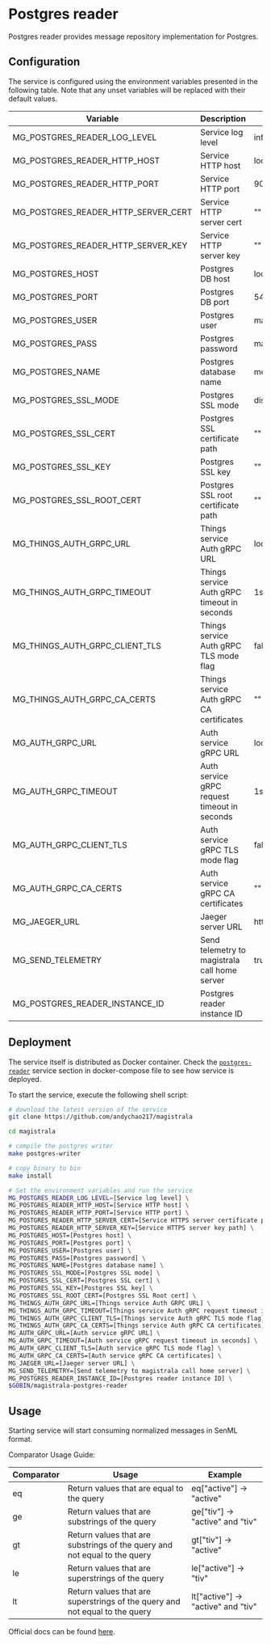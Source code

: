 # Postgres reader

Postgres reader provides message repository implementation for Postgres.

## Configuration

The service is configured using the environment variables presented in the
following table. Note that any unset variables will be replaced with their
default values.

| Variable                            | Description                                   | Default                       |
| ----------------------------------- | --------------------------------------------- | ----------------------------- |
| MG_POSTGRES_READER_LOG_LEVEL        | Service log level                             | info                          |
| MG_POSTGRES_READER_HTTP_HOST        | Service HTTP host                             | localhost                     |
| MG_POSTGRES_READER_HTTP_PORT        | Service HTTP port                             | 9009                          |
| MG_POSTGRES_READER_HTTP_SERVER_CERT | Service HTTP server cert                      | ""                            |
| MG_POSTGRES_READER_HTTP_SERVER_KEY  | Service HTTP server key                       | ""                            |
| MG_POSTGRES_HOST                    | Postgres DB host                              | localhost                     |
| MG_POSTGRES_PORT                    | Postgres DB port                              | 5432                          |
| MG_POSTGRES_USER                    | Postgres user                                 | magistrala                    |
| MG_POSTGRES_PASS                    | Postgres password                             | magistrala                    |
| MG_POSTGRES_NAME                    | Postgres database name                        | messages                      |
| MG_POSTGRES_SSL_MODE                | Postgres SSL mode                             | disabled                      |
| MG_POSTGRES_SSL_CERT                | Postgres SSL certificate path                 | ""                            |
| MG_POSTGRES_SSL_KEY                 | Postgres SSL key                              | ""                            |
| MG_POSTGRES_SSL_ROOT_CERT           | Postgres SSL root certificate path            | ""                            |
| MG_THINGS_AUTH_GRPC_URL             | Things service Auth gRPC URL                  | localhost:7000                |
| MG_THINGS_AUTH_GRPC_TIMEOUT         | Things service Auth gRPC timeout in seconds   | 1s                            |
| MG_THINGS_AUTH_GRPC_CLIENT_TLS      | Things service Auth gRPC TLS mode flag        | false                         |
| MG_THINGS_AUTH_GRPC_CA_CERTS        | Things service Auth gRPC CA certificates      | ""                            |
| MG_AUTH_GRPC_URL                    | Auth service gRPC URL                         | localhost:7001                |
| MG_AUTH_GRPC_TIMEOUT                | Auth service gRPC request timeout in seconds  | 1s                            |
| MG_AUTH_GRPC_CLIENT_TLS             | Auth service gRPC TLS mode flag               | false                         |
| MG_AUTH_GRPC_CA_CERTS               | Auth service gRPC CA certificates             | ""                            |
| MG_JAEGER_URL                       | Jaeger server URL                             | http://jaeger:4318/v1/traces |
| MG_SEND_TELEMETRY                   | Send telemetry to magistrala call home server | true                          |
| MG_POSTGRES_READER_INSTANCE_ID      | Postgres reader instance ID                   |                               |

## Deployment

The service itself is distributed as Docker container. Check the [`postgres-reader`](https://github.com/andychao217/magistrala/blob/main/docker/addons/postgres-reader/docker-compose.yml#L17-L41) service section in
docker-compose file to see how service is deployed.

To start the service, execute the following shell script:

```bash
# download the latest version of the service
git clone https://github.com/andychao217/magistrala

cd magistrala

# compile the postgres writer
make postgres-writer

# copy binary to bin
make install

# Set the environment variables and run the service
MG_POSTGRES_READER_LOG_LEVEL=[Service log level] \
MG_POSTGRES_READER_HTTP_HOST=[Service HTTP host] \
MG_POSTGRES_READER_HTTP_PORT=[Service HTTP port] \
MG_POSTGRES_READER_HTTP_SERVER_CERT=[Service HTTPS server certificate path] \
MG_POSTGRES_READER_HTTP_SERVER_KEY=[Service HTTPS server key path] \
MG_POSTGRES_HOST=[Postgres host] \
MG_POSTGRES_PORT=[Postgres port] \
MG_POSTGRES_USER=[Postgres user] \
MG_POSTGRES_PASS=[Postgres password] \
MG_POSTGRES_NAME=[Postgres database name] \
MG_POSTGRES_SSL_MODE=[Postgres SSL mode] \
MG_POSTGRES_SSL_CERT=[Postgres SSL cert] \
MG_POSTGRES_SSL_KEY=[Postgres SSL key] \
MG_POSTGRES_SSL_ROOT_CERT=[Postgres SSL Root cert] \
MG_THINGS_AUTH_GRPC_URL=[Things service Auth GRPC URL] \
MG_THINGS_AUTH_GRPC_TIMEOUT=[Things service Auth gRPC request timeout in seconds] \
MG_THINGS_AUTH_GRPC_CLIENT_TLS=[Things service Auth gRPC TLS mode flag] \
MG_THINGS_AUTH_GRPC_CA_CERTS=[Things service Auth gRPC CA certificates] \
MG_AUTH_GRPC_URL=[Auth service gRPC URL] \
MG_AUTH_GRPC_TIMEOUT=[Auth service gRPC request timeout in seconds] \
MG_AUTH_GRPC_CLIENT_TLS=[Auth service gRPC TLS mode flag] \
MG_AUTH_GRPC_CA_CERTS=[Auth service gRPC CA certificates] \
MG_JAEGER_URL=[Jaeger server URL] \
MG_SEND_TELEMETRY=[Send telemetry to magistrala call home server] \
MG_POSTGRES_READER_INSTANCE_ID=[Postgres reader instance ID] \
$GOBIN/magistrala-postgres-reader
```

## Usage

Starting service will start consuming normalized messages in SenML format.

Comparator Usage Guide:

| Comparator | Usage                                                                       | Example                            |
| ---------- | --------------------------------------------------------------------------- | ---------------------------------- |
| eq         | Return values that are equal to the query                                   | eq["active"] -> "active"           |
| ge         | Return values that are substrings of the query                              | ge["tiv"] -> "active" and "tiv"    |
| gt         | Return values that are substrings of the query and not equal to the query   | gt["tiv"] -> "active"              |
| le         | Return values that are superstrings of the query                            | le["active"] -> "tiv"              |
| lt         | Return values that are superstrings of the query and not equal to the query | lt["active"] -> "active" and "tiv" |

Official docs can be found [here](https://docs.magistrala.abstractmachines.fr).
